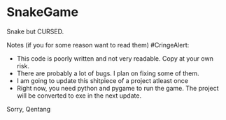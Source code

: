 # SnakeGame
Snake but CURSED. 

Notes (if you for some reason want to read them) #CringeAlert:
- This code is poorly written and not very readable. Copy at your own risk.
- There are probably a lot of bugs. I plan on fixing some of them.
- I am going to update this shitpiece of a project atleast once
- Right now, you need python and pygame to run the game. The project will be converted to exe in the next update.

Sorry,
Qentang
